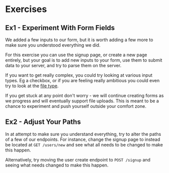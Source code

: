 # Exercises

## Ex1 - Experiment With Form Fields

We added a few inputs to our form, but it is worth adding a few more to make sure you understood everything we did.

For this exercise you can use the signup page, or create a new page entirely, but your goal is to add new inputs to your form, use them to submit data to your server, and try to parse them on the server.

If you want to get really complex, you could try looking at various input types. Eg a checkbox, or if you are feeling really ambitious you could even try to look at the [file type](https://developer.mozilla.org/en-US/docs/Web/HTML/Element/input/file).

If you get stuck at any point don't worry - we will continue creating forms as we progress and will eventually support file uploads. This is meant to be a chance to experiment and push yourself outside your comfort zone.

## Ex2 - Adjust Your Paths

In at attempt to make sure you understand everything, try to alter the paths of a few of our endpoints. For instance, change the signup page to instead be located at `GET /users/new` and see what all needs to be changed to make this happen.

Alternatively, try moving the user create endpoint to `POST /signup` and seeing what needs changed to make this happen.
